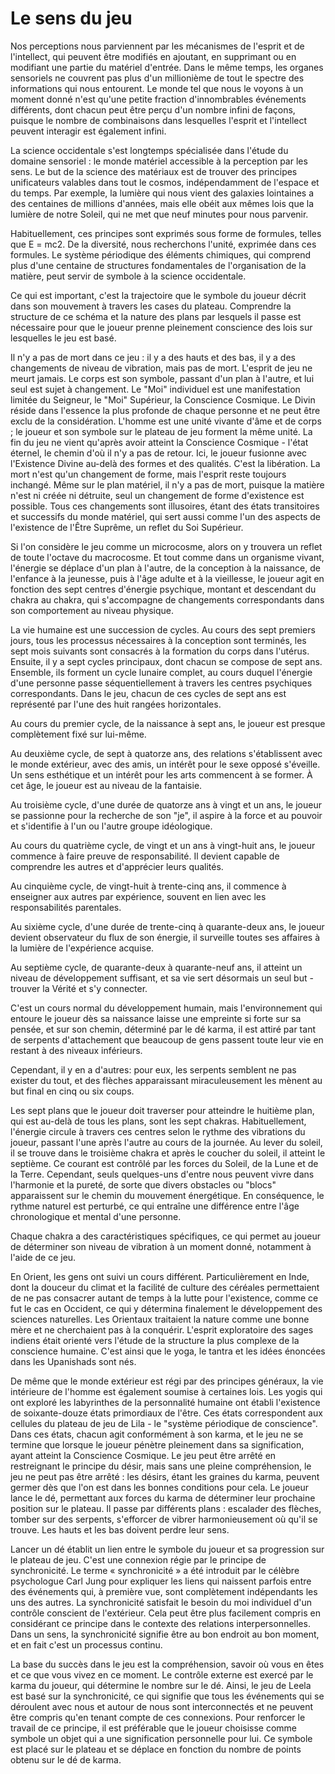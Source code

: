 # Le sens du jeu

Nos perceptions nous parviennent par les mécanismes de l'esprit et de l'intellect, qui peuvent être modifiés en ajoutant, en supprimant ou en modifiant une partie du matériel d'entrée. Dans le même temps, les organes sensoriels ne couvrent pas plus d'un millionième de tout le spectre des informations qui nous entourent. Le monde tel que nous le voyons à un moment donné n'est qu'une petite fraction d'innombrables événements différents, dont chacun peut être perçu d'un nombre infini de façons, puisque le nombre de combinaisons dans lesquelles l'esprit et l'intellect peuvent interagir est également infini.

La science occidentale s'est longtemps spécialisée dans l'étude du domaine sensoriel : le monde matériel accessible à la perception par les sens. Le but de la science des matériaux est de trouver des principes unificateurs valables dans tout le cosmos, indépendamment de l'espace et du temps. Par exemple, la lumière qui nous vient des galaxies lointaines a des centaines de millions d'années, mais elle obéit aux mêmes lois que la lumière de notre Soleil, qui ne met que neuf minutes pour nous parvenir.

Habituellement, ces principes sont exprimés sous forme de formules, telles que E = mc2. De la diversité, nous recherchons l'unité, exprimée dans ces formules. Le système périodique des éléments chimiques, qui comprend plus d'une centaine de structures fondamentales de l'organisation de la matière, peut servir de symbole à la science occidentale.

Ce qui est important, c'est la trajectoire que le symbole du joueur décrit dans son mouvement à travers les cases du plateau. Comprendre la structure de ce schéma et la nature des plans par lesquels il passe est nécessaire pour que le joueur prenne pleinement conscience des lois sur lesquelles le jeu est basé.

Il n'y a pas de mort dans ce jeu : il y a des hauts et des bas, il y a des changements de niveau de vibration, mais pas de mort. L'esprit de jeu ne meurt jamais. Le corps est son symbole, passant d'un plan à l'autre, et lui seul est sujet à changement. Le "Moi" individuel est une manifestation limitée du Seigneur, le "Moi" Supérieur, la Conscience Cosmique. Le Divin réside dans l'essence la plus profonde de chaque personne et ne peut être exclu de la considération. L'homme est une unité vivante d'âme et de corps ; le joueur et son symbole sur le plateau de jeu forment la même unité. La fin du jeu ne vient qu'après avoir atteint la Conscience Cosmique - l'état éternel, le chemin d'où il n'y a pas de retour. Ici, le joueur fusionne avec l'Existence Divine au-delà des formes et des qualités. C'est la libération. La mort n'est qu'un changement de forme, mais l'esprit reste toujours inchangé. Même sur le plan matériel, il n'y a pas de mort, puisque la matière n'est ni créée ni détruite, seul un changement de forme d'existence est possible. Tous ces changements sont illusoires, étant des états transitoires et successifs du monde matériel, qui sert aussi comme l'un des aspects de l'existence de l'Être Suprême, un reflet du Soi Supérieur.

Si l'on considère le jeu comme un microcosme, alors on y trouvera un reflet de toute l'octave du macrocosme. Et tout comme dans un organisme vivant, l'énergie se déplace d'un plan à l'autre, de la conception à la naissance, de l'enfance à la jeunesse, puis à l'âge adulte et à la vieillesse, le joueur agit en fonction des sept centres d'énergie psychique, montant et descendant du chakra au chakra, qui s'accompagne de changements correspondants dans son comportement au niveau physique.

La vie humaine est une succession de cycles. Au cours des sept premiers jours, tous les processus nécessaires à la conception sont terminés, les sept mois suivants sont consacrés à la formation du corps dans l'utérus. Ensuite, il y a sept cycles principaux, dont chacun se compose de sept ans. Ensemble, ils forment un cycle lunaire complet, au cours duquel l'énergie d'une personne passe séquentiellement à travers les centres psychiques correspondants. Dans le jeu, chacun de ces cycles de sept ans est représenté par l'une des huit rangées horizontales.

Au cours du premier cycle, de la naissance à sept ans, le joueur est presque complètement fixé sur lui-même.

Au deuxième cycle, de sept à quatorze ans, des relations s'établissent avec le monde extérieur, avec des amis, un intérêt pour le sexe opposé s'éveille. Un sens esthétique et un intérêt pour les arts commencent à se former. À cet âge, le joueur est au niveau de la fantaisie.

Au troisième cycle, d'une durée de quatorze ans à vingt et un ans, le joueur se passionne pour la recherche de son "je", il aspire à la force et au pouvoir et s'identifie à l'un ou l'autre groupe idéologique.

Au cours du quatrième cycle, de vingt et un ans à vingt-huit ans, le joueur commence à faire preuve de responsabilité. Il devient capable de comprendre les autres et d'apprécier leurs qualités.

Au cinquième cycle, de vingt-huit à trente-cinq ans, il commence à enseigner aux autres par expérience, souvent en lien avec les responsabilités parentales.

Au sixième cycle, d'une durée de trente-cinq à quarante-deux ans, le joueur devient observateur du flux de son énergie, il surveille toutes ses affaires à la lumière de l'expérience acquise.

Au septième cycle, de quarante-deux à quarante-neuf ans, il atteint un niveau de développement suffisant, et sa vie sert désormais un seul but - trouver la Vérité et s'y connecter.

C'est un cours normal du développement humain, mais l'environnement qui entoure le joueur dès sa naissance laisse une empreinte si forte sur sa pensée, et sur son chemin, déterminé par le dé karma, il est attiré par tant de serpents d'attachement que beaucoup de gens passent toute leur vie en restant à des niveaux inférieurs.

Cependant, il y en a d'autres: pour eux, les serpents semblent ne pas exister du tout, et des flèches apparaissant miraculeusement les mènent au but final en cinq ou six coups.

Les sept plans que le joueur doit traverser pour atteindre le huitième plan, qui est au-delà de tous les plans, sont les sept chakras. Habituellement, l'énergie circule à travers ces centres selon le rythme des vibrations du joueur, passant l'une après l'autre au cours de la journée. Au lever du soleil, il se trouve dans le troisième chakra et après le coucher du soleil, il atteint le septième. Ce courant est contrôlé par les forces du Soleil, de la Lune et de la Terre. Cependant, seuls quelques-uns d'entre nous peuvent vivre dans l'harmonie et la pureté, de sorte que divers obstacles ou "blocs" apparaissent sur le chemin du mouvement énergétique. En conséquence, le rythme naturel est perturbé, ce qui entraîne une différence entre l'âge chronologique et mental d'une personne.

Chaque chakra a des caractéristiques spécifiques, ce qui permet au joueur de déterminer son niveau de vibration à un moment donné, notamment à l'aide de ce jeu.

En Orient, les gens ont suivi un cours différent. Particulièrement en Inde, dont la douceur du climat et la facilité de culture des céréales permettaient de ne pas consacrer autant de temps à la lutte pour l'existence, comme ce fut le cas en Occident, ce qui y détermina finalement le développement des sciences naturelles. Les Orientaux traitaient la nature comme une bonne mère et ne cherchaient pas à la conquérir. L'esprit exploratoire des sages indiens était orienté vers l'étude de la structure la plus complexe de la conscience humaine. C'est ainsi que le yoga, le tantra et les idées énoncées dans les Upanishads sont nés.

De même que le monde extérieur est régi par des principes généraux, la vie intérieure de l'homme est également soumise à certaines lois. Les yogis qui ont exploré les labyrinthes de la personnalité humaine ont établi l'existence de soixante-douze états primordiaux de l'être. Ces états correspondent aux cellules du plateau de jeu de Lila - le "système périodique de conscience". Dans ces états, chacun agit conformément à son karma, et le jeu ne se termine que lorsque le joueur pénètre pleinement dans sa signification, ayant atteint la Conscience Cosmique. Le jeu peut être arrêté en restreignant le principe du désir, mais sans une pleine compréhension, le jeu ne peut pas être arrêté : les désirs, étant les graines du karma, peuvent germer dès que l'on est dans les bonnes conditions pour cela. Le joueur lance le dé, permettant aux forces du karma de déterminer leur prochaine position sur le plateau. Il passe par différents plans : escalader des flèches, tomber sur des serpents, s'efforcer de vibrer harmonieusement où qu'il se trouve. Les hauts et les bas doivent perdre leur sens.

Lancer un dé établit un lien entre le symbole du joueur et sa progression sur le plateau de jeu. C'est une connexion régie par le principe de synchronicité. Le terme « synchronicité » a été introduit par le célèbre psychologue Carl Jung pour expliquer les liens qui naissent parfois entre des événements qui, à première vue, sont complètement indépendants les uns des autres. La synchronicité satisfait le besoin du moi individuel d'un contrôle conscient de l'extérieur. Cela peut être plus facilement compris en considérant ce principe dans le contexte des relations interpersonnelles. Dans un sens, la synchronicité signifie être au bon endroit au bon moment, et en fait c'est un processus continu.

La base du succès dans le jeu est la compréhension, savoir où vous en êtes et ce que vous vivez en ce moment. Le contrôle externe est exercé par le karma du joueur, qui détermine le nombre sur le dé. Ainsi, le jeu de Leela est basé sur la synchronicité, ce qui signifie que tous les événements qui se déroulent avec nous et autour de nous sont interconnectés et ne peuvent être compris qu'en tenant compte de ces connexions. Pour renforcer le travail de ce principe, il est préférable que le joueur choisisse comme symbole un objet qui a une signification personnelle pour lui. Ce symbole est placé sur le plateau et se déplace en fonction du nombre de points obtenu sur le dé de karma.

